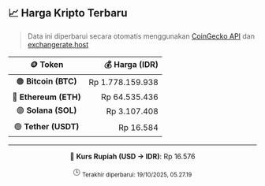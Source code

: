 

<!-- HARGA_KRIPTO -->
## 📈 Harga Kripto Terbaru

> Data ini diperbarui secara otomatis menggunakan [CoinGecko API](https://www.coingecko.com/) dan [exchangerate.host](https://exchangerate.host/)

<div align="center">

| 🪙 Token | 💰 Harga (IDR) |
|:------:|---------------:|
| 🟠 **Bitcoin (BTC)**   | Rp 1.778.159.938 |
| 🔵 **Ethereum (ETH)**  | Rp 64.535.436 |
| 🟣 **Solana (SOL)**    | Rp 3.107.408 |
| 🟢 **Tether (USDT)**   | Rp 16.584 |

---

💱 **Kurs Rupiah (USD → IDR)**: Rp 16.576

🕒 <sub>Terakhir diperbarui: 19/10/2025, 05.27.19</sub>

</div>
<!-- /HARGA_KRIPTO -->